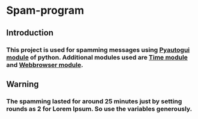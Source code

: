 # Spam-program
## Introduction
### This project is used for spamming messages using [Pyautogui module](https://pyautogui.readthedocs.io/en/latest/) of python. Additional modules used are [Time module](https://realpython.com/python-time-module/) and [Webbrowser module](https://docs.python.org/3/library/webbrowser.html). 

## Warning
### The spamming lasted for around 25 minutes just by setting rounds as 2 for Lorem Ipsum. So use the variables generously. 


